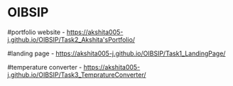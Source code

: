 # OIBSIP


#portfolio website - https://akshita005-j.github.io/OIBSIP/Task2_Akshita'sPortfolio/

#landing page - https://akshita005-j.github.io/OIBSIP/Task1_LandingPage/

#temperature converter - https://akshita005-j.github.io/OIBSIP/Task3_TempratureConverter/

